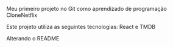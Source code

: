 Meu primeiro projeto no Git como aprendizado de programação
CloneNetflix

Este projeto utiliza as seguintes tecnologias: React e TMDB 

Alterando o README